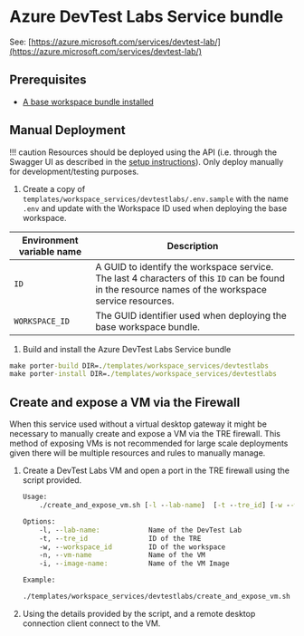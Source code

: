 # Azure DevTest Labs Service bundle

See: [https://azure.microsoft.com/services/devtest-lab/](https://azure.microsoft.com/services/devtest-lab/)

## Prerequisites

- [A base workspace bundle installed](../workspaces/base.md)

## Manual Deployment

!!! caution
    Resources should be deployed using the API (i.e. through the Swagger UI as described in the [setup instructions](../../tre-admins/setup-instructions/installing-workspace-service-and-user-resource.md)). Only deploy manually for development/testing purposes.

1. Create a copy of `templates/workspace_services/devtestlabs/.env.sample` with the name `.env` and update with the Workspace ID used when deploying the base workspace.

  | Environment variable name | Description |
  | ------------------------- | ----------- |
  | `ID` | A GUID to identify the workspace service. The last 4 characters of this `ID` can be found in the resource names of the workspace service resources. |
  | `WORKSPACE_ID` | The GUID identifier used when deploying the base workspace bundle. |

1. Build and install the Azure DevTest Labs Service bundle

  ```cmd
  make porter-build DIR=./templates/workspace_services/devtestlabs
  make porter-install DIR=./templates/workspace_services/devtestlabs
  ```

## Create and expose a VM via the Firewall

When this service used without a virtual desktop gateway it might be necessary to manually create and expose a VM via the TRE firewall. This method of exposing VMs is not recommended for large scale deployments given there will be multiple resources and rules to manually manage.

1. Create a DevTest Labs VM and open a port in the TRE firewall using the script provided.

    ```cmd
    Usage:
        ./create_and_expose_vm.sh [-l --lab-name]  [-t --tre_id] [-w --workspace_id] [-n --vm-name] [-i --image-name]

    Options:
        -l, --lab-name:            Name of the DevTest Lab
        -t, --tre_id               ID of the TRE
        -w, --workspace_id         ID of the workspace
        -n, --vm-name              Name of the VM
        -i, --image-name:          Name of the VM Image

    Example:

    ./templates/workspace_services/devtestlabs/create_and_expose_vm.sh --lab-name <lab_name> --tre-id <tre-id> --workspace-id <workspace-id> --vm-name <vmn-name> --image-name "Data Science Virtual Machine - Windows Server 2019"

    ```

2. Using the details provided by the script, and a remote desktop connection client connect to the VM.
